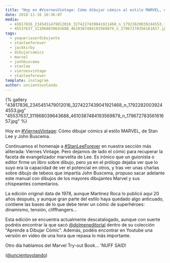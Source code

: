 ```yaml
---
title: "Hoy en #ViernesVintage: Cómo dibujar cómics al estilo MARVEL, de Stan Lee y John Buscema"
date: 2018-11-16 10:36:07
media: 
  - 43817836_2345451479012016_3274227439041921468_n_17922820039244553.jpg
  - 45537637_311968039643688_4610387484193569879_n_17967278356161657.jpg
tags: 
  - yoqueriaserdibujante
  - stanleeforever
  - jackkirby
  - dibujarcomics
  - marvel
  - jonhbuscema
  - stanlee
  - viernesvintage
  - stanleeforever
template: instagram
author: uncientovolando
---
```


{% gallery "43817836_2345451479012016_3274227439041921468_n_17922820039244553.jpg" "45537637_311968039643688_4610387484193569879_n_17967278356161657.jpg" %}

Hoy en [#ViernesVintage](/tags/viernesvintage): Cómo dibujar cómics al estilo MARVEL, de Stan Lee y John Buscema.

Continuamos el homenaje a [#StanLeeForever](/tags/stanleeforever) en nuestra sección más aliterada: Viernes Vintage. Pero dejamos de lado el cómic para recuperar la faceta de evangelizador marvelita de Lee. Es irónico que un guionista o editor firme un libro sobre dibujo, pero ya en el prólogo dejaba ver que lo suyo era la capacidad de ver el potencial en otros, y tras ver unas charlas sobre dibujo de tebeos que impartía John Buscema, propuso sacar adelante este manual con dibujos de los mayores dibujantes Marvel y sus chispeantes comentarios.

La edición original data de 1978, aunque Martínez Roca lo publicó aquí 20 años después, y aunque gran parte del estilo haya quedado algo anticuado, contiene las bases de lo que debe tener un cómic de superhéroes: dinamismo, tensión, cliffhangers...

Esta edición se encuentra actualmente descatalogado, aunque con suerte podréis encontrar la que sacó [@dolmeneditorial](https://instagram.com/dolmeneditorial) dentro de su colección "Aprende a Dibujar Cómic". Además, podéis encontrar en Youtube una versión en video de una hora que repasa lo más importante.

Otro día hablamos del Marvel Try-out Book... 'NUFF SAID!

([@uncientovolando](https://instagram.com/uncientovolando))
